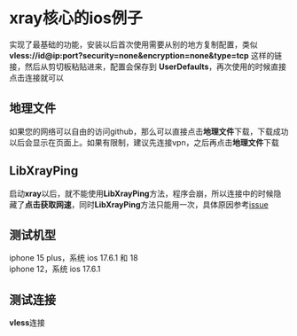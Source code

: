 # xray核心的ios例子
实现了最基础的功能，安装以后首次使用需要从别的地方复制配置，类似 **vless://id@ip:port?security=none&encryption=none&type=tcp** 这样的链接，然后从剪切板粘贴进来，配置会保存到 **UserDefaults**，再次使用的时候直接点击连接就可以  

## 地理文件
如果您的网络可以自由的访问github，那么可以直接点击**地理文件**下载，下载成功以后会显示在页面上。如果有限制，建议先连接vpn，之后再点击**地理文件**下载

## LibXrayPing
启动**xray**以后，就不能使用**LibXrayPing**方法，程序会崩，所以连接中的时候隐藏了**点击获取网速**，同时**LibXrayPing**方法只能用一次，具体原因参考[issue](https://github.com/XTLS/libXray/issues/43)

## 测试机型
iphone 15 plus，系统 ios 17.6.1 和 18  
iphone 12，系统 ios 17.6.1

## 测试连接
**vless**连接
